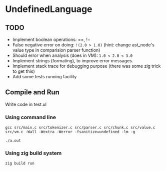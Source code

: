 # UndefinedLanguage

## TODO

- Implement boolean operations: ==, !=
- False negative error on doing: `!(2.0 > 1.0)` (hint: change ast_node's value type in comparision parser function)
- Should error when analysis (does in VM): `1.0 < 2.0 < 3.0`
- Implement strings (formating), to improve error messages.
- Implement stack trace for debugging purpose (there was some zig trick to get this)
- Add some tests running facility

## Compile and Run

Write code in test.ul

### Using command line

```
gcc src/main.c src/tokenizer.c src/parser.c src/chunk.c src/value.c src/vm.c -Wall -Wextra -Werror -fsanitize=undefined -lm -g
```

```
./a.out
```

### Using zig build system

```
zig build run
```
